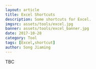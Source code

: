 ```yaml
---
layout: article
title: Excel Shortcuts
description: Some shortcuts for Excel.
imgsrc: assets/tools/excel.jpg
banner: assets/tools/excel_banner.jpg
date: 2017-10-28
category: Tool
tags: [Excel,shortcut]
author: Song Jiaming
---
```


TBC
